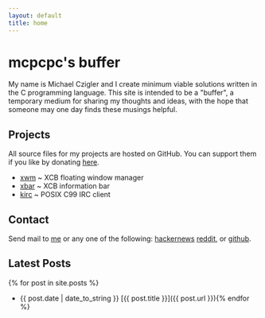 ```yaml
---
layout: default
title: home
---
```


mcpcpc's buffer
===============

My name is Michael Czigler and I create minimum viable solutions written in the C
programming language. This site is intended to be a "buffer", a temporary medium
for sharing my thoughts and ideas, with the hope that someone may one day finds 
these musings helpful.

Projects
--------

All source files for my projects are hosted on GitHub. You can support them if you
like by donating [here](https://www.paypal.me/mcpcpc/usd5).

*   [xwm](https://github.com/mcpcpc/xwm) ~ XCB floating window manager
*   [xbar](https://github.com/mcpcpc/xbar) ~ XCB information bar
*   [kirc](https://github.com/mcpcpc/kirc) ~ POSIX C99 IRC client

Contact
-------

Send mail to <a href="mailto:%69%6e%66%6f%40%6d%63%70%63%70%63%2e%63%6f%6d">me</a>
or any one of the following:
[hackernews](https://news.ycombinator.com/user?id=mcpcpc) 
[reddit](https://www.reddit.com/user/mcpcpc), or 
[github](https://github.com/mcpcpc).

Latest Posts
------------

{% for post in site.posts %}
*   {{ post.date | date_to_string }} [{{ post.title }}]({{ post.url }}){% endfor %}